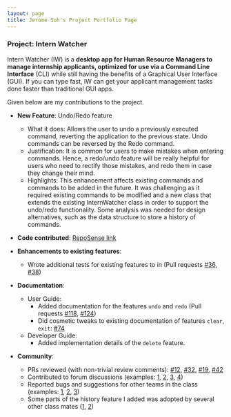 ```yaml
---
layout: page
title: Jerome Soh's Project Portfolio Page
---
```


### Project: Intern Watcher

Intern Watcher (IW) is a **desktop app for Human Resource Managers to manage internship applicants, optimized for use via a Command Line Interface** (CLI) while still having the benefits of a Graphical User Interface (GUI). If you can type fast, IW can get your applicant management tasks done faster than traditional GUI apps.

Given below are my contributions to the project.

* **New Feature**: Undo/Redo feature
  * What it does: Allows the user to undo a previously executed command, reverting the application to the previous state. Undo commands can be reversed by the Redo command.
  * Justification: It is common for users to make mistakes when entering commands. Hence, a redo/undo feature will be really helpful for users who need to rectify those mistakes, and redo them in case they change their mind.
  * Highlights: This enhancement affects existing commands and commands to be added in the future. It was challenging as it required existing commands to be modified and a new class that extends the existing InternWatcher class in order to support the undo/redo functionality. Some analysis was needed for design alternatives, such as the data structure to store a history of commands. 
  

* **Code contributed**: [RepoSense link](https://nus-cs2103-ay2122s1.github.io/tp-dashboard/?search=&sort=groupTitle&sortWithin=title&timeframe=commit&mergegroup=&groupSelect=groupByRepos&breakdown=true&checkedFileTypes=docs~functional-code~test-code~other&since=2021-09-17&tabOpen=true&tabType=authorship&zFR=false&tabAuthor=Jeromesyl&tabRepo=AY2122S1-CS2103T-F12-2%2Ftp%5Bmaster%5D&authorshipIsMergeGroup=false&authorshipFileTypes=docs~functional-code~test-code&authorshipIsBinaryFileTypeChecked=false)


* **Enhancements to existing features**:
  * Wrote additional tests for existing features to in (Pull requests [\#36](), [\#38]())

* **Documentation**:
  * User Guide:
    * Added documentation for the features `undo` and `redo` (Pull requests [\#118](https://github.com/AY2122S1-CS2103T-F12-2/tp/pull/118), [\#124](https://github.com/AY2122S1-CS2103T-F12-2/tp/pull/124)) 
    * Did cosmetic tweaks to existing documentation of features `clear`, `exit`: [\#74]()
  * Developer Guide:
    * Added implementation details of the `delete` feature.

* **Community**:
  * PRs reviewed (with non-trivial review comments): [\#12](), [\#32](), [\#19](), [\#42]()
  * Contributed to forum discussions (examples: [1](), [2](), [3](), [4]())
  * Reported bugs and suggestions for other teams in the class (examples: [1](), [2](), [3]())
  * Some parts of the history feature I added was adopted by several other class mates ([1](), [2]())
  
